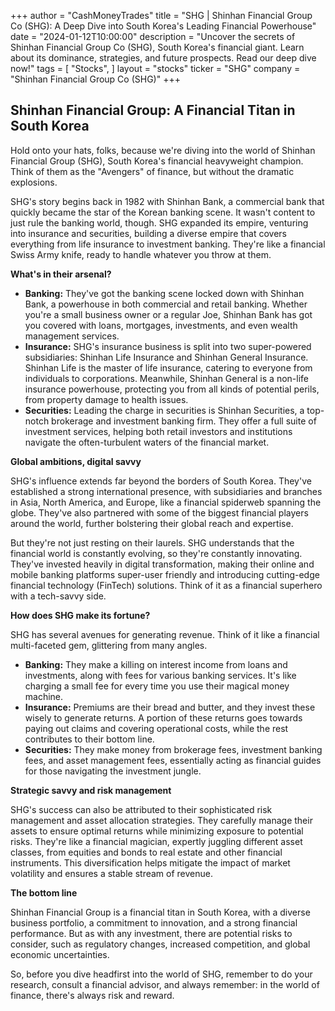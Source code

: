+++
author = "CashMoneyTrades"
title = "SHG |  Shinhan Financial Group Co (SHG): A Deep Dive into South Korea's Leading Financial Powerhouse"
date = "2024-01-12T10:00:00"
description = "Uncover the secrets of Shinhan Financial Group Co (SHG), South Korea's financial giant. Learn about its dominance, strategies, and future prospects. Read our deep dive now!"
tags = [
"Stocks",
]
layout = "stocks"
ticker = "SHG"
company = "Shinhan Financial Group Co (SHG)"
+++
        


## Shinhan Financial Group: A Financial Titan in South Korea 

Hold onto your hats, folks, because we're diving into the world of Shinhan Financial Group (SHG), South Korea's financial heavyweight champion.  Think of them as the "Avengers" of finance, but without the dramatic explosions.

SHG's story begins back in 1982 with Shinhan Bank, a commercial bank that quickly became the star of the Korean banking scene. It wasn't content to just rule the banking world, though. SHG expanded its empire, venturing into insurance and securities, building a diverse empire that covers everything from life insurance to investment banking.  They're like a financial Swiss Army knife, ready to handle whatever you throw at them.

**What's in their arsenal?**

* **Banking:**  They've got the banking scene locked down with Shinhan Bank, a powerhouse in both commercial and retail banking.  Whether you're a small business owner or a regular Joe, Shinhan Bank has got you covered with loans, mortgages, investments, and even wealth management services. 
* **Insurance:** SHG's insurance business is split into two super-powered subsidiaries: Shinhan Life Insurance and Shinhan General Insurance.  Shinhan Life is the master of life insurance, catering to everyone from individuals to corporations.  Meanwhile, Shinhan General is a non-life insurance powerhouse,  protecting you from all kinds of potential perils, from property damage to health issues. 
* **Securities:** Leading the charge in securities is Shinhan Securities, a top-notch brokerage and investment banking firm.  They offer a full suite of investment services, helping both retail investors and institutions navigate the often-turbulent waters of the financial market. 

**Global ambitions, digital savvy**

SHG's influence extends far beyond the borders of South Korea. They've established a strong international presence, with subsidiaries and branches in Asia, North America, and Europe, like a financial spiderweb spanning the globe.  They've also partnered with some of the biggest financial players around the world, further bolstering their global reach and expertise.

But they're not just resting on their laurels.  SHG understands that the financial world is constantly evolving, so they're constantly innovating.  They've invested heavily in digital transformation, making their online and mobile banking platforms super-user friendly and introducing cutting-edge financial technology (FinTech) solutions.  Think of it as a financial superhero with a tech-savvy side.

**How does SHG make its fortune?**

SHG has several avenues for generating revenue.  Think of it like a financial multi-faceted gem, glittering from many angles.

* **Banking:** They make a killing on interest income from loans and investments, along with fees for various banking services. It's like charging a small fee for every time you use their magical money machine. 
* **Insurance:**  Premiums are their bread and butter, and they invest these wisely to generate returns. A portion of these returns goes towards paying out claims and covering operational costs, while the rest contributes to their bottom line.
* **Securities:**  They make money from brokerage fees, investment banking fees, and asset management fees, essentially acting as financial guides for those navigating the investment jungle.

**Strategic savvy and risk management**

SHG's success can also be attributed to their sophisticated risk management and asset allocation strategies. They carefully manage their assets to ensure optimal returns while minimizing exposure to potential risks.  They're like a financial magician, expertly juggling different asset classes, from equities and bonds to real estate and other financial instruments. This diversification helps mitigate the impact of market volatility and ensures a stable stream of revenue.

**The bottom line**

Shinhan Financial Group is a financial titan in South Korea, with a diverse business portfolio, a commitment to innovation, and a strong financial performance.  But as with any investment, there are potential risks to consider, such as regulatory changes, increased competition, and global economic uncertainties. 

So, before you dive headfirst into the world of SHG, remember to do your research, consult a financial advisor, and always remember: in the world of finance, there's always risk and reward. 

        